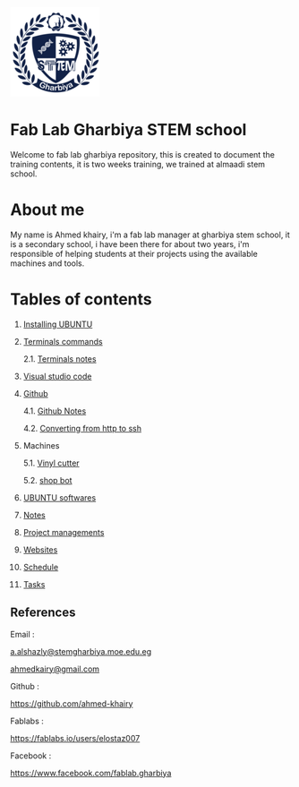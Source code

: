 
![logo](logo.png)

# Fab Lab Gharbiya STEM school

Welcome to fab lab gharbiya repository, this is created to document the training contents, it is two weeks training, we trained at almaadi stem school.

# About me

My name is Ahmed khairy, i'm a fab lab manager at gharbiya stem school, it is a secondary school, i have been there for about two years, i'm responsible of helping students at their projects using the available machines and tools.

# Tables of contents

1. [Installing UBUNTU](/md-files/installing-ubuntu.md)
2. [Terminals commands](/md-files/terminals-commands.md)

    2.1. [Terminals notes](/md-files/notes-about-terminal.md)
3. [Visual studio code](/md-files/visual-studio-code.md)
4. [Github](github.md)
    
    4.1. [Github Notes](/md-files/dealing-with-github.md)
    
    4.2. [Converting from http to ssh](/md-files/http-ssh.md)
5. Machines

    5.1. [Vinyl cutter](/md-files/vinyl.md)

    5.2. [shop bot](/md-files/shopbot.md)
6. [UBUNTU softwares](/md-files/softwares.md)
7. [Notes](/md-files/notes.md)
8. [Project managements](/md-files/project-management.md)
9. [Websites](/md-files/websites.md)
10. [Schedule](/md-files/schedule.md)
11. [Tasks](/md-files/tasks.md)

## References

Email : 

a.alshazly@stemgharbiya.moe.edu.eg

ahmedkairy@gmail.com

Github :

https://github.com/ahmed-khairy

Fablabs :

https://fablabs.io/users/elostaz007

Facebook :

https://www.facebook.com/fablab.gharbiya